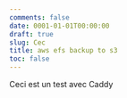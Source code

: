 ```yaml
---
comments: false
date: 0001-01-01T00:00:00
draft: true
slug: Cec
title: aws efs backup to s3
toc: false
---
```



Ceci est un test avec Caddy

